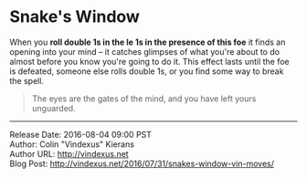 # Snake's Window
When you **roll double 1s in the le 1s in the presence of this foe** it finds an opening into your mind – it catches glimpses of what you're about to do almost before you know you're going to do it. This effect lasts until the foe is defeated, someone else rolls double 1s, or you find some way to break the spell.

>The eyes are the gates of the mind, and you have left yours unguarded.

---
Release Date: 2016-08-04 09:00 PST  
Author: Colin "Vindexus" Kierans  
Author URL: http://vindexus.net  
Blog Post: http://vindexus.net/2016/07/31/snakes-window-vin-moves/